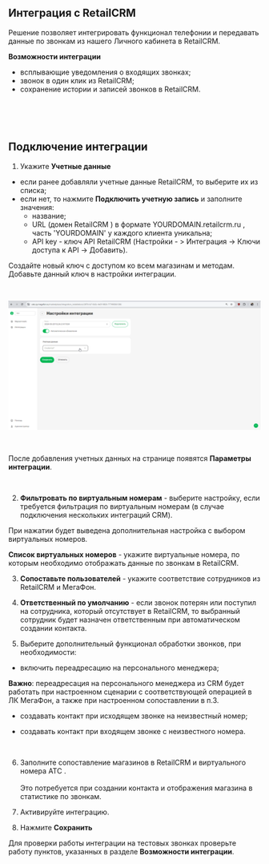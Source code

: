 ## Интеграция с  RetailCRM <br />

Решение позволяет интегрировать функционал телефонии и передавать данные по звонкам из нашего Личного кабинета в RetailCRM.<br /> 

**Возможности интеграции**  <br />

- всплывающие уведомления о входящих звонках;
- звонок в один клик из RetailCRM;
- сохранение истории и записей звонков в RetailCRM.

<br />
<br />
<br />


## Подключение интеграции  <br />

1. Укажите **Учетные данные** <br />

- если ранее добавляли учетные данные RetailCRM, то выберите их из списка;
- если нет, то нажмите **Подключить учетную запись** и заполните значения:
    - название;
    - URL (домен RetailCRM ) в формате YOURDOMAIN.retailcrm.ru , часть 'YOURDOMAIN' у каждого клиента уникальна;
    - API key - ключ API RetailCRM (Настройки - > Интеграция → Ключи доступа к API -> Добавить).  <br />
    
Создайте новый ключ с доступом ко всем магазинам и методам. Добавьте данный ключ в настройки интеграции. <br />

<br /> 

![image](retailCRM.gif)

<br />

После добавления учетных данных на странице появятся **Параметры интеграции**.

<br />

2. **Фильтровать по виртуальным номерам** - выберите настройку, если требуется фильтрация по виртуальным номерам (в случае подключения нескольких интеграций CRM). <br /> 

При нажатии будет выведена дополнительная настройка с выбором виртуальных номеров. <br />

**Список виртуальных номеров** - укажите виртуальные номера, по которым необходимо отображать данные по звонкам в RetailCRM. <br /> 

3. **Сопоставьте пользователей** - укажите соответствие сотрудников из RetailCRM и МегаФон. <br /> 

4. **Ответственный по умолчанию** - если звонок потерян или поступил на сотрудника, который отсутствует в RetailCRM, то выбранный сотрудник будет назначен ответственным при автоматическом создании контакта.<br />


5. Выберите дополнительный функционал обработки звонков, при необходимости: <br /> 

- включить переадресацию на персонального менеджера; <br />

**Важно**: переадресация на персонального менеджера из CRM будет работать при настроенном сценарии с соответствующей операцией в ЛК МегаФон, а также при настроенном сопоставлении в п.3. <br /> 

 - создавать контакт при исходящем звонке на неизвестный номер; <br />

 - создавать контакт при входящем звонке с неизвестного номера.

<br /> 

6. Заполните сопоставление магазинов в RetailCRM и виртуального номера АТС . <br />  
Это потребуется при создании контакта и отображения магазина в статистике по звонкам. <br />

7. Активируйте интеграцию. <br /> 

8. Нажмите **Сохранить**


Для проверки работы интеграции на тестовых звонках проверьте работу пунктов, указанных в разделе **Возможности интеграции**.
